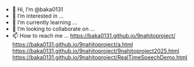 - 👋 Hi, I’m @baka0131
- 👀 I’m interested in ...
- 🌱 I’m currently learning ...
- 💞️ I’m looking to collaborate on ...
- 📫 How to reach me ...
https://baka0131.github.io/9nahitoproject/
https://baka0131.github.io/9nahitoproject/a.html
https://baka0131.github.io/9nahitoproject/9nahitoproject2025.html
https://baka0131.github.io/9nahitoproject/RealTimeSpeechDemo.html
<!---
baka0131/baka0131 is a ✨ special ✨ repository because its `README.md` (this file) appears on your GitHub profile.
You can click the Preview link to take a look at your changes.
--->
